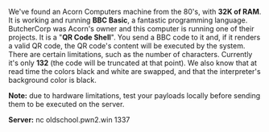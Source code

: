 
We've found an Acorn Computers machine from the 80's, with **32K of RAM**. It is working and running **BBC Basic**, a fantastic programming language. ButcherCorp was Acorn's owner and this computer is running one of their projects. It is a "**QR Code Shell**". You send a BBC code to it and, if it renders a valid QR code, the QR code's content will be executed by the system. There are certain limitations, such as the number of characters. Currently it's only **132** (the code will be truncated at that point). We also know that at read time the colors black and white are swapped, and that the interpreter's background color is black.

**Note:** due to hardware limitations, test your payloads locally before sending them to be executed on the server.

**Server:** nc oldschool.pwn2.win 1337
